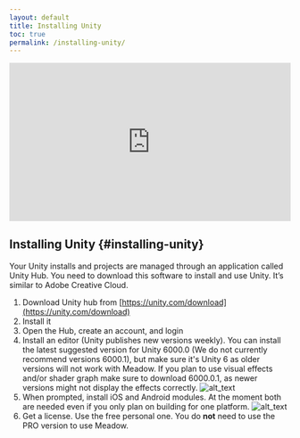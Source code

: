 ```yaml
---
layout: default
title: Installing Unity
toc: true
permalink: /installing-unity/
---
```


<div style="padding:56.25% 0 0 0;position:relative;margin-bottom:2em;">
    <iframe 
        src="https://player.vimeo.com/video/1027857357?badge=0&amp;autopause=0&amp;player_id=0&amp;app_id=58479" 
        style="position:absolute;top:0;left:0;width:100%;height:100%;" 
        frameborder="0" 
        allow="autoplay; fullscreen; picture-in-picture; clipboard-write"
        title="Install Unity"
        allowfullscreen>
    </iframe>
</div>
<script src="https://player.vimeo.com/api/player.js"></script>

## Installing Unity {#installing-unity}

Your Unity installs and projects are managed through an application called Unity Hub. You need to download this software to install and use Unity. It’s similar to Adobe Creative Cloud.



1. Download Unity hub from [https://unity.com/download](https://unity.com/download)
2. Install it
3. Open the Hub, create an account, and login
4. Install an editor (Unity publishes new versions weekly). You can install the latest suggested version for Unity 6000.0 (We do not currently recommend versions 6000.1), but make sure it's Unity 6 as older versions will not work with Meadow. If you plan to use visual effects and/or shader graph make sure to download 6000.0.1, as newer versions might not display the effects correctly.
![alt_text](../images/install-unity.webp "install unity")
5. When prompted, install iOS and Android modules. At the moment both are needed even if you only plan on building for one platform.
![alt_text](../images/hubModules.webp "install modules")
6. Get a license. Use the free personal one. You do **not** need to use the PRO version to use Meadow.